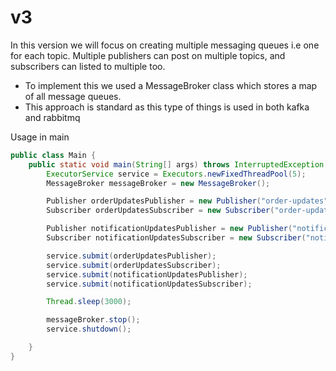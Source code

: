 # v3

In this version we will focus on creating multiple messaging queues i.e one for each topic.
Multiple publishers can post on multiple topics, and subscribers can listed to multiple too.
- To implement this we used a MessageBroker class which stores a map of all message queues.
- This approach is standard as this type of things is used in both kafka and rabbitmq


Usage in main
```java
public class Main {
    public static void main(String[] args) throws InterruptedException {
        ExecutorService service = Executors.newFixedThreadPool(5);
        MessageBroker messageBroker = new MessageBroker();

        Publisher orderUpdatesPublisher = new Publisher("order-updates", messageBroker);
        Subscriber orderUpdatesSubscriber = new Subscriber("order-updates", messageBroker);

        Publisher notificationUpdatesPublisher = new Publisher("notification-updates", messageBroker);
        Subscriber notificationUpdatesSubscriber = new Subscriber("notification-updates", messageBroker);

        service.submit(orderUpdatesPublisher);
        service.submit(orderUpdatesSubscriber);
        service.submit(notificationUpdatesPublisher);
        service.submit(notificationUpdatesSubscriber);

        Thread.sleep(3000);

        messageBroker.stop();
        service.shutdown();

    }
}
```